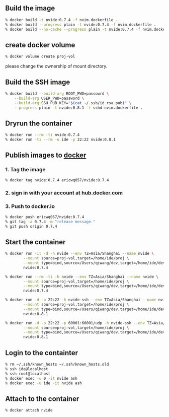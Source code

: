 ## Build the image

```sh
% docker build -t nvide:0.7.4 -f nvim.dockerfile .
% docker build --progress plain -t nvide:0.7.4 -f nvim.dockerfile .
% docker build --no-cache --progress plain -t nvide:0.7.4 -f nvim.dockerfile .
```

## create docker volume
```sh
% docker volume create proj-vol
```
please change the ownership of mount directory.

## Build the SSH image

```sh
% docker build --build-arg ROOT_PWD=passowrd \
	--build-arg USER_PWD=password \
	--build-arg SSH_PUB_KEY="$(cat ~/.ssh/id_rsa.pub)" \
	--progress plain -t nvide:0.8.1 -f sshd-nvim.dockerfile .
```

## Dryrun the container

```sh
% docker run --rm -ti nvide:0.7.4
% docker run -ti --rm -u ide -p 22:22 nvide:0.8.1
```

## Publish images to [docker](hub.docker.com)

### 1. Tag the image

```sh
% docker tag nvide:0.7.4 ericwq057/nvide:0.7.4
```

### 2. sign in with your account at hub.docker.com

### 3. Push to docker.io

```sh
% docker push ericwq057/nvide:0.7.4
% git tag -a 0.7.4 -m "release message."
% git push origin 0.7.4
```

## Start the container

```sh
% docker run -it -d -h nvide --env TZ=Asia/Shanghai --name nvide \
        --mount source=proj-vol,target=/home/ide/proj \
        --mount type=bind,source=/Users/qiwang/dev,target=/home/ide/develop \
        nvide:0.7.4

% docker run --rm -ti -h nvide --env TZ=Asia/Shanghai --name nvide \
        --mount source=proj-vol,target=/home/ide/proj \
        --mount type=bind,source=/Users/qiwang/dev,target=/home/ide/develop \
        nvide:0.7.4

% docker run -d -p 22:22 -h nvide-ssh --env TZ=Asia/Shanghai --name nvide-ssh \
        --mount source=proj-vol,target=/home/ide/proj \
        --mount type=bind,source=/Users/qiwang/dev,target=/home/ide/develop \
        nvide:0.8.1

% docker run -d -p 22:22 -p 60001:60001/udp -h nvide-ssh --env TZ=Asia/Shanghai --name nvide-ssh \
        --mount source=proj-vol,target=/home/ide/proj \
        --mount type=bind,source=/Users/qiwang/dev,target=/home/ide/develop \
        nvide:0.8.1
```

## Login to the containter

```sh
% rm ~/.ssh/known_hosts ~/.ssh/known_hosts.old
% ssh ide@localhost
% ssh root@localhost
% docker exec -u 0 -it nvide ash
% docker exec -u ide -it nvide ash
```

## Attach to the container

```
% docker attach nvide
```
